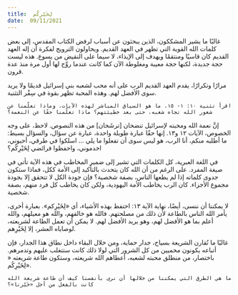 ```yaml
---
title:  لِخَيْرِكُم
date:  09/11/2021
---
```


غالبًا ما يشير المشككون، الذين يبحثون عن أسباب لرفض الكتاب المقدس، إلى بعض كلمات الله القوية التي تظهر في العهد القديم. ويحاولون الترويج لفكرة أن إله العهد القديم كان قاسيًا ومنتقمًا ويهدف إلى الإيذاء، لا سيما على النقيض من يسوع. هذه ليست حجة جديدة، لكنها حجة معيبة ومغلوطة الآن كما كانت عندما روِّج لها أول مرة منذ عدة قرون.

مرارًا وتكرارًا، يقدم العهد القديم الرب على أنه محب لشعبه بني إسرائيل قديمًا ولا يريد سوى الأفضل لهم. وهذه المحبة تظهر بقوة في سِفْر التثنية.

`اقرأ تثنية ١٠: ١- ١٥. ما هو السياق المباشر لهذه الآيات، وماذا تعلّمنا عن شعور الله تجاه شعبه، حتى بعد خطيئتهم؟ ماذا تعلّمنا حقًا عن النعمة؟`

إنَّ نعمة الله ومحبته لإسرائيل تنضحان [ترشَحان] من هذه النصوص. لاحظ، على وجه الخصوص، الآيات ١٢ و١٣. إنها حقًا عبارة طويلة واحدة، عبارة عن سؤال، والسؤال بسيط: ما أطلبه منكم، أنا الرب، هو ليس سوى أن تفعلوا ما يلي ... اسلكوا في طرقي، أحبوني، اخدموني، واحفظوا فرائضي لِخَيْرِكُم؟

في اللغة العبرية، كل الكلمات التي تشير إلى ضمير المخاطب في هذه الآية تأتي في صيغة المفرد. على الرغم من أن الله كان يتحدث بالتأكيد إلى الأمة ككل، فماذا ستكون جدوى كلماته إذا لم يطعها الناس، بصفة شخصية؟ فإن جودة الكل لا تتحقق إلا بجودة مجموع الأجزاء. كان الرب يخاطب الأمة اليهودية، ولكن كان يخاطب كل فرد منهم، بصفة شخصية.

لا يمكننا أن ننسى، أيضًا، نهاية الآية ١٣: احتفظ بهذه الأشياء، أي «لِخَيْرِكم». بعبارة أخرى، يأمر الله الناس بالطاعة لأن ذلك من مصلحتهم. فالله هو خالقهم، والله هو معيلهم، والله أعلم بما هو الأفضل لهم، وهو يريد الأفضل لهم. لا يمكن أن تعمل الطاعة لشريعته، لوصاياه العشر، إلا لِخَيْرِهم.

غالبًا ما تُقارن الشريعة بسياج، جدار حماية، ومن خلال البقاء داخل نطاق هذا الجدار، فإن أتباعه يكونون محميين من كل الشرور التي لولا ذلك كانت ستتغلب عليهم وتدمرهم. باختصار، من منطلق محبته لشعبه، أعطاهم الله شريعته، وستكون طاعة شريعته « لِخَيْرِكُم».

`ما هي الطرق التي يمكننا من خلالها أن نرى بأنفسنا كيف أن طاعة شريعة الله كانت بالفعل من أجل «خَيْرنا»؟`